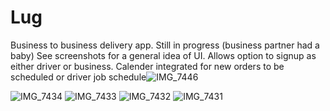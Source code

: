 # Lug
Business to business delivery app. Still in progress (business partner had a baby) See screenshots for a general idea of UI. Allows option to signup as either driver or business. Calender integrated for new orders to be scheduled or driver job schedule![IMG_7446](https://github.com/ColeParsons1/Lug/assets/47366527/bcc033a0-eaa3-4d6a-9443-a3959466dfdd)


![IMG_7434](https://github.com/ColeParsons1/Lug/assets/47366527/a9b58f3f-0af3-4100-a4a3-da8691e370fb)
![IMG_7433](https://github.com/ColeParsons1/Lug/assets/47366527/609f2efb-0f10-4aa2-8a6c-4c41516b4f1b)
![IMG_7432](https://github.com/ColeParsons1/Lug/assets/47366527/6c19c932-fd50-473a-ba79-725b1b4fdb87)
![IMG_7431](https://github.com/ColeParsons1/Lug/assets/47366527/6da70e57-483b-4c96-989c-7085abc1e608)


